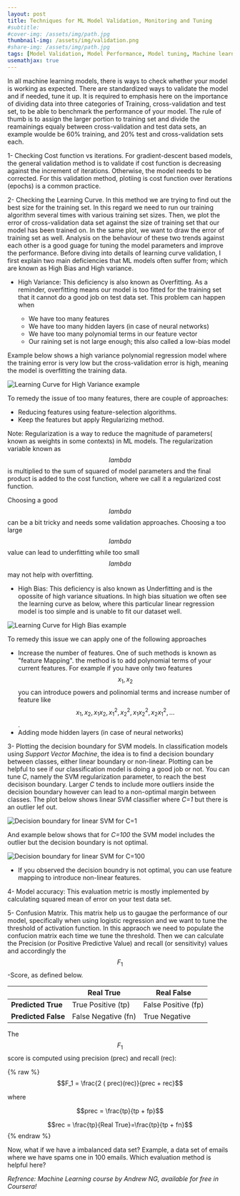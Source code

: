 ```yaml
---
layout: post
title: Techniques for ML Model Validation, Monitoring and Tuning
#subtitle: 
#cover-img: /assets/img/path.jpg
thumbnail-img: /assets/img/validation.png
#share-img: /assets/img/path.jpg
tags: [Model Validation, Model Performance, Model tuning, Machine learning, Supervised Learning]
usemathjax: true
---
```


In all machine learning models, there is ways to check whether your model is working as expected. There are standardized ways to validate the model and if needed, tune it up. It is required to emphasis here on the importance of dividing data into three categories of Training, cross-validation and test set, to be able to benchmark the performance of your model. The rule of thumb is to assign the larger portion to training set and divide the reamainings equaly between cross-validation and test data sets, an example woulde be 60% training, and 20% test and cross-validation sets each. 


1- Checking Cost function vs iterations. For gradient-descent based models, the general validation method is to validate if cost function is decreasing against the increment of iterations. Otherwise, the model needs to be corrected. For this validation method, plotiing is cost function over iterations (epochs) is a common practice.

2- Checking the Learning Curve. In this method we are trying to find out the best size for the training set. In this regard we need to run our training algorithm several times with various training set sizes. Then, we plot the error of cross-validation data set against the size of training set that our model has been trained on. In the same plot, we want to draw the error of training set as well. Analysis on the behaviour of these two trends against each other is a good guage for tuning the model parameters and improve the performance. Before diving into details of learning curve validation, I first explain two main deficiencies that ML models often suffer from; which are known as High Bias and High variance.

* High Variance: This deficiency is also known as Overfitting. As a reminder, overfitting means our model is too fitted for the training set that it cannot do a good job on test data set. This problem can happen when

  * We have too many features 
  * We have too many hidden layers (in case of neural networks)  
  * We have too many polynomial terms in our feature vector
  * Our raining set is not large enough; this also called a low-bias model

Example below shows a high variance polynomial regression model where the training error is very low but the cross-validation error is high, meaning the model is overfitting the training data.

![Learning Curve for High Variance example](/assets/img/high_variance.JPG "High Variance model example")

  To remedy the issue of too many features, there are couple of approaches:

  * Reducing features using feature-selection algorithms.
  * Keep the features but apply Regularizing method.
        
  Note: Regularization is a way to reduce the magnitude of parameters( known as weights in some contexts) in ML models. The regularization variable known as $$lambda$$ is  multiplied to the sum of squared of model parameters and the final product is added to the cost function, where we call it a regularized cost function.

  Choosing a good $$lambda$$ can be a bit tricky and needs some validation approaches. Choosing a too large $$lambda$$ value can lead to underfitting while too small $$lambda$$ may not help with overfitting.


* High Bias: This deficiency is also known as Underfitting and is the opossite of high variance situations. 
In high bias situation we often see the learning curve as below, where this particular linear regression model is too simple and is unable to fit our dataset well.

![Learning Curve for High Bias example](/assets/img/high_bias.JPG "High Bias model example")

To remedy this issue we can apply one of the following approaches
  * Increase the number of features. One of such methods is known as "feature Mapping". the method is to add polynomial terms of your current features. For example if you have only two features $${x_1,x_2}$$ you can introduce powers and polinomial terms and increase number of feature like $${x_1,x_2,x_1x_2,x_1^2,x_2^2,x_1x_2^2,x_2x_1^2,...}$$.
  * Adding mode hidden layers (in case of neural networks)


3- Plotting the decision boundary for SVM models. In classification models using _Support Vector Machine_, the idea is to find a decision boundary between classes, either linear boundary or non-linear. Plotting can be helpful to see if our classification model is doing a good job or not. You can tune _C_, namely the SVM regularization parameter, to reach the best decisison boundary. Larger _C_ tends to include more outliers inside the decision boundary however can lead to a non-optimal margin between classes.
The plot below shows linear SVM classifier where _C=1_ but there is an outlier lef out.

![Decision boundary for linear SVM for C=1](/assets/img/Linear_SVM_C1.JPG "Decision boundary for linear SVM for C=1")

And example below shows that for _C=100_ the SVM model includes the outlier but the decision boundary is not optimal.

![Decision boundary for linear SVM for C=100](/assets/img/Linear_SVM_C100.JPG "Decision boundary for linear SVM for C=100")

* If you observed the decision boundry is not optimal, you can use feature mapping to introduce non-linear features. 

4- Model accuracy: This evaluation metric is mostly implemented by calculating squared mean of error on your test data set.

5- Confusion Matrix. This matrix help us to gaugae the performance of our model, specifically when using logistic regression and we want to tune the threshold of activation function. In this appraoch we need to populate the confucion matrix each time we tune the threshold. Then we can calculate the Precision (or Positive Predictive Value) and recall (or sensitivity) values and accordingly the $$F_1$$-Score, as defined below.


|                | Real True      | Real False    |
|----------------|----------------|---------------|
| **Predicted True** | True Positive (tp)  | False Positive (fp)|
|**Predicted False** | False Negative (fn) | True Negative |

The $$F_1$$ score is computed using precision (prec) and recall (rec):

{% raw %}
  $$F_1 = \frac{2 ( prec)(rec)}{prec + rec}$$

  where        

  $$prec = \frac{tp}{tp + fp}$$

  $$rec = \frac{tp}{Real True}=\frac{tp}{tp + fn}$$
{% endraw %}

Now, what if we have a imbalanced data set? Example, a data set of emails where we have spams one in 100 emails. Which evaluation method is helpful here?

*Refrence: Machine Learning course by Andrew NG, available for free in Coursera!*